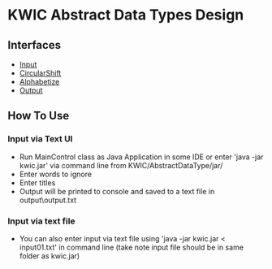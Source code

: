# KWIC Abstract Data Types Design
## Interfaces
* [Input](../AbstractDataType/src/main/java/kwic/Input.java)
* [CircularShift](../AbstractDataType/src/main/java/kwic/CircularShift.java)
* [Alphabetize](../AbstractDataType/src/main/java/kwic/Alphabetize.java)
* [Output](../AbstractDataType/src/main/java/kwic/Output.java)

## How To Use
### Input via Text UI 
 * Run MainControl class as Java Application in some IDE or enter 'java -jar kwic.jar' via command line from KWIC/AbstractDataType/jar/
 * Enter words to ignore
 * Enter titles
 * Output will be printed to console and saved to a text file in output\output.txt
 
### Input via text file
 * You can also enter input via text file using 'java -jar kwic.jar < input01.txt' in command line (take note input file should be in same folder as kwic.jar)
